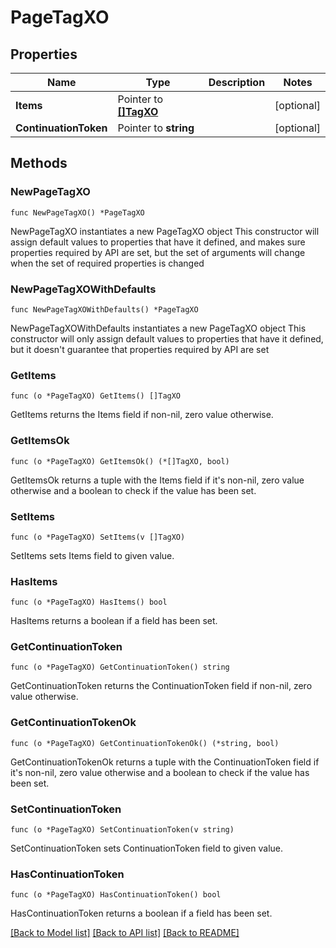 # PageTagXO

## Properties

Name | Type | Description | Notes
------------ | ------------- | ------------- | -------------
**Items** | Pointer to [**[]TagXO**](TagXO.md) |  | [optional] 
**ContinuationToken** | Pointer to **string** |  | [optional] 

## Methods

### NewPageTagXO

`func NewPageTagXO() *PageTagXO`

NewPageTagXO instantiates a new PageTagXO object
This constructor will assign default values to properties that have it defined,
and makes sure properties required by API are set, but the set of arguments
will change when the set of required properties is changed

### NewPageTagXOWithDefaults

`func NewPageTagXOWithDefaults() *PageTagXO`

NewPageTagXOWithDefaults instantiates a new PageTagXO object
This constructor will only assign default values to properties that have it defined,
but it doesn't guarantee that properties required by API are set

### GetItems

`func (o *PageTagXO) GetItems() []TagXO`

GetItems returns the Items field if non-nil, zero value otherwise.

### GetItemsOk

`func (o *PageTagXO) GetItemsOk() (*[]TagXO, bool)`

GetItemsOk returns a tuple with the Items field if it's non-nil, zero value otherwise
and a boolean to check if the value has been set.

### SetItems

`func (o *PageTagXO) SetItems(v []TagXO)`

SetItems sets Items field to given value.

### HasItems

`func (o *PageTagXO) HasItems() bool`

HasItems returns a boolean if a field has been set.

### GetContinuationToken

`func (o *PageTagXO) GetContinuationToken() string`

GetContinuationToken returns the ContinuationToken field if non-nil, zero value otherwise.

### GetContinuationTokenOk

`func (o *PageTagXO) GetContinuationTokenOk() (*string, bool)`

GetContinuationTokenOk returns a tuple with the ContinuationToken field if it's non-nil, zero value otherwise
and a boolean to check if the value has been set.

### SetContinuationToken

`func (o *PageTagXO) SetContinuationToken(v string)`

SetContinuationToken sets ContinuationToken field to given value.

### HasContinuationToken

`func (o *PageTagXO) HasContinuationToken() bool`

HasContinuationToken returns a boolean if a field has been set.


[[Back to Model list]](../README.md#documentation-for-models) [[Back to API list]](../README.md#documentation-for-api-endpoints) [[Back to README]](../README.md)


